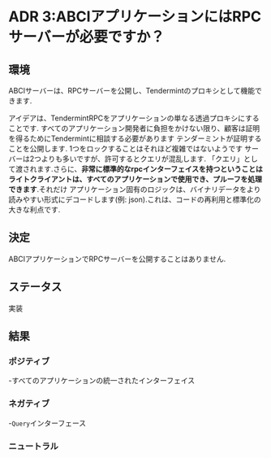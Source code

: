 # ADR 3:ABCIアプリケーションにはRPCサーバーが必要ですか？

## 環境

ABCIサーバーは、RPCサーバーを公開し、Tendermintのプロキシとして機能できます.

アイデアは、TendermintRPCをアプリケーションの単なる透過プロキシにすることです.
すべてのアプリケーション開発者に負担をかけない限り、顧客は証明を得るためにTendermintに相談する必要があります
テンダーミントが証明することを公開します. 1つをロックすることはそれほど複雑ではないようです
サーバーは2つよりも多いですが、許可するとクエリが混乱します.
「クエリ」として渡されます.さらに、**非常に標準的なrpcインターフェイスを持つということは
ライトクライアントは、すべてのアプリケーションで使用でき、プルーフを処理できます**.それだけ
アプリケーション固有のロジックは、バイナリデータをより読みやすい形式にデコードします(例:
json).これは、コードの再利用と標準化の大きな利点です.

## 決定

ABCIアプリケーションでRPCサーバーを公開することはありません.

## ステータス

実装

## 結果

### ポジティブ

-すべてのアプリケーションの統一されたインターフェイス

### ネガティブ

-`Query`インターフェース

### ニュートラル
